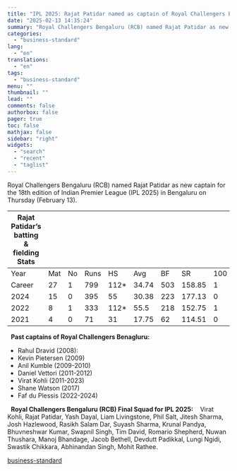 ```yaml
---
title: "IPL 2025: Rajat Patidar named as captain of Royal Challengers Bengaluru"
date: "2025-02-13 14:35:24"
summary: "Royal Challengers Bengaluru (RCB) named Rajat Patidar as new captain for the 18th edition of Indian Premier League (IPL 2025) in Bengaluru on Thursday (February 13). Rajat Patidar’s batting &amp; fielding Stats Year Mat No Runs HS Avg BF SR 100 50 4s 6s CT Career 27 1 799 112*..."
categories:
  - "business-standard"
lang:
  - "en"
translations:
  - "en"
tags:
  - "business-standard"
menu: ""
thumbnail: ""
lead: ""
comments: false
authorbox: false
pager: true
toc: false
mathjax: false
sidebar: "right"
widgets:
  - "search"
  - "recent"
  - "taglist"
---
```


Royal Challengers Bengaluru (RCB) named Rajat Patidar as new captain for the 18th edition of Indian Premier League (IPL 2025) in Bengaluru on Thursday (February 13). 

| Rajat Patidar’s batting & fielding Stats | | | | | | | | | | | | |
| --- | --- | --- | --- | --- | --- | --- | --- | --- | --- | --- | --- | --- |
| Year | Mat | No | Runs | HS | Avg | BF | SR | 100 | 50 | 4s | 6s | CT |
| Career | 27 | 1 | 799 | 112\* | 34.74 | 503 | 158.85 | 1 | 7 | 51 | 54 | 8 |
| 2024 | 15 | 0 | 395 | 55 | 30.38 | 223 | 177.13 | 0 | 5 | 21 | 33 | 3 |
| 2022 | 8 | 1 | 333 | 112\* | 55.5 | 218 | 152.75 | 1 | 2 | 27 | 18 | 4 |
| 2021 | 4 | 0 | 71 | 31 | 17.75 | 62 | 114.51 | 0 | 0 | 3 | 3 | 1 |

 
**Past captains of Royal Challengers Benagluru:** 

* Rahul Dravid (2008):
* Kevin Pietersen (2009)
* Anil Kumble (2009-2010)
* Daniel Vettori (2011-2012)
* Virat Kohli (2011-2023)
* Shane Watson (2017)
* Faf du Plessis (2022-2024)

 
**Royal Challengers Bengaluru (RCB) Final Squad for IPL 2025:** 
 
Virat Kohli, Rajat Patidar, Yash Dayal, Liam Livingstone, Phil Salt, Jitesh Sharma, Josh Hazlewood, Rasikh Salam Dar, Suyash Sharma, Krunal Pandya, Bhuvneshwar Kumar, Swapnil Singh, Tim David, Romario Shepherd, Nuwan Thushara, Manoj Bhandage, Jacob Bethell, Devdutt Padikkal, Lungi Ngidi, Swastik Chikkara, Abhinandan Singh, Mohit Rathee.

[business-standard](https://www.business-standard.com/cricket/ipl/ipl-2025-rajat-patidar-named-as-captain-of-royal-challengers-bengaluru-125021300560_1.html)
